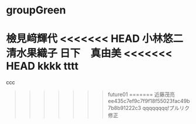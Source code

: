 # groupGreen

檢見﨑輝代
<<<<<<< HEAD
小林悠二
清水果織子
日下　真由美
<<<<<<< HEAD
kkkk
tttt
=======
ccc
>>>>>>> future01
=======
近藤茂亮
>>>>>>> ee435c7ef9c7f9f18f55023fac49b7b8b91222c3
qqqqqqqq!プルリク修正
